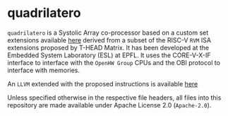 # quadrilatero

`quadrilatero` is a Systolic Array co-processor based on a custom set extensions available [here](https://github.com/esl-epfl/xheep_matrix_spec)
 derived from a subset of the RISC-V `RVM` ISA extensions proposed by T-HEAD Matrix. 
It has been developed at the Embedded System Laboratory (ESL) at EPFL.
It uses the CORE-V-X-IF interface to interface with the `OpenHW Group` CPUs and the OBI protocol to interface with memories.

An `LLVM` extended with the proposed instructions is available [here](https://github.com/epfl-systemf/rvm-compiler-project)

Unless specified otherwise in the respective file headers, all files into this repository are made available under Apache License 2.0 (`Apache-2.0`).
